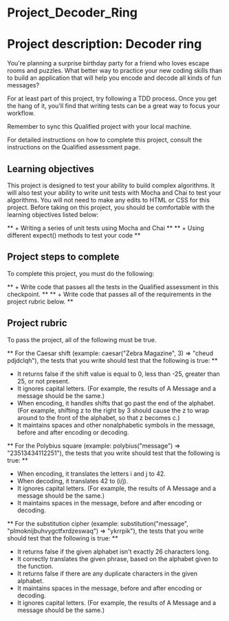 # Project_Decoder_Ring

# Project description: Decoder ring
You're planning a surprise birthday party for a friend who loves escape rooms and puzzles. What better way to practice your new coding skills than to build an application that will help you encode and decode all kinds of fun messages?

For at least part of this project, try following a TDD process. Once you get the hang of it, you'll find that writing tests can be a great way to focus your workflow.

Remember to sync this Qualified project with your local machine.

For detailed instructions on how to complete this project, consult the instructions on the Qualified assessment page.

## Learning objectives
This project is designed to test your ability to build complex algorithms. It will also test your ability to write unit tests with Mocha and Chai to test your algorithms. You will not need to make any edits to HTML or CSS for this project. Before taking on this project, you should be comfortable with the learning objectives listed below:

** + Writing a series of unit tests using Mocha and Chai **
** + Using different expect() methods to test your code **

## Project steps to complete
To complete this project, you must do the following:

** + Write code that passes all the tests in the Qualified assessment in this checkpoint. **
** + Write code that passes all of the requirements in the project rubric below. **

## Project rubric
To pass the project, all of the following must be true.

** For the Caesar shift (example: caesar("Zebra Magazine", 3) => "cheud pdjdclqh"), the tests that you write should test that the following is true: **

+ It returns false if the shift value is equal to 0, less than -25, greater than 25, or not present.
+ It ignores capital letters. (For example, the results of A Message and a message should be the same.)
+ When encoding, it handles shifts that go past the end of the alphabet. (For example, shifting z to the right by 3 should cause the z to wrap around to the front of the alphabet, so that z becomes c.)
+ It maintains spaces and other nonalphabetic symbols in the message, before and after encoding or decoding.

** For the Polybius square (example: polybius("message") => "23513434112251"), the tests that you write should test that the following is true: **

+ When encoding, it translates the letters i and j to 42.
+ When decoding, it translates 42 to (i/j).
+ It ignores capital letters. (For example, the results of A Message and a message should be the same.)
+ It maintains spaces in the message, before and after encoding or decoding.

** For the substitution cipher (example: substitution("message", "plmoknijbuhvygctfxrdzeswaq") => "ykrrpik"), the tests that you write should test that the following is true: **

+ It returns false if the given alphabet isn't exactly 26 characters long.
+ It correctly translates the given phrase, based on the alphabet given to the function.
+ It returns false if there are any duplicate characters in the given alphabet.
+ It maintains spaces in the message, before and after encoding or decoding.
+ It ignores capital letters. (For example, the results of A Message and a message should be the same.)

